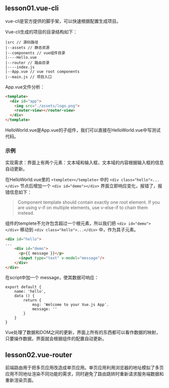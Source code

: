 ## lesson01.vue-cli

vue-cli是官方提供的脚手架，可以快速根据配置生成项目。

Vue-cli生成的项目的目录结构如下：

```shell
|src // 源码路径
|--assets // 静态资源
|--components // vue组件目录
|----Hello.vue 
|--router // 路由目录
|----index.js
|--App.vue // vue root components
|--main.js // 项目入口
```

App.vue文件分析：

```HTML
<template>
  <div id="app">
    <img src="./assets/logo.png">
    <router-view></router-view>
  </div>
</template>
```

HelloWorld.vue是App.vue的子组件，我们可以直接在HelloWorld.vue中写测试代码。

### 示例

实现需求：界面上有两个元素：文本域和输入框，文本域的内容根据输入框的信息自动更新。

在HelloWorld.vue里的 `<templete></templete>` 中的 `<div class="hello">...</div>` 节点后增加一个 `<div id="demo"></div>` 界面立即响应变化，报错了，报错信息如下：

> Component template should contain exactly one root element. If you are using v-if on multiple elements, use v-else-if to chain them instead.

组件的templete不允许包含超过一个根元素，所以我们把 `<div id="demo"></div>` 移动到 `<div class="hello">...</div>` 中，作为其子元素。

```html
<div id="hello">
...
    <div id="demo">
      <p>{{ message }}</p>
      <input type="text" v-model="message"/>
    </div>
</div>
```



在script中加一个 message，使其数据可响应：

```vue
export default {
	name: 'hello',
	data () {
		return {
			msg: 'Welcome to your Vue.js App'.
			message: ''
    	}
    }
}
```

Vue处理了数据和DOM之间的更新，界面上所有的东西都可以看作数据的映射，只要操作数据，界面就会根据组件的配置自动更新。





## lesson02.vue-router

前端路由用于把多页应用改造成单页应用。单页应用利用浏览器的地址模拟了多页应用不同地址渲染不同功能的需求，同时避免了路由跳转时重新请求服务端数据和重新渲染页面。





















































































